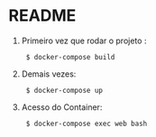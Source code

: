 # README

1. Primeiro vez que rodar o projeto :

        $ docker-compose build

2. Demais vezes:

        $ docker-compose up
        

3. Acesso do Container: 

        $ docker-compose exec web bash

